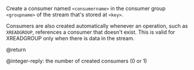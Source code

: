 Create a consumer named `<consumername>` in the consumer group `<groupname>` of the stream that's stored at `<key>`.

Consumers are also created automatically whenever an operation, such as `XREADGROUP`, references a consumer that doesn't exist. This is valid for XREADGROUP only when there is data in the stream.

@return

@integer-reply: the number of created consumers (0 or 1)